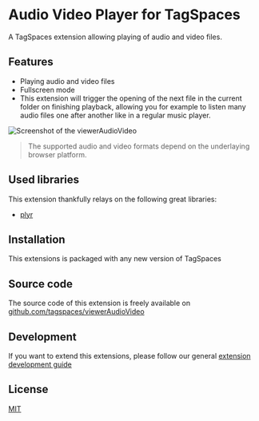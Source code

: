 # Audio Video Player for TagSpaces

A TagSpaces extension allowing playing of audio and video files.

## Features

* Playing audio and video files
* Fullscreen mode
* This extension will trigger the opening of the next file in the current folder on finishing playback, allowing you for example to listen many audio files one after another like in a regular music player.

![Screenshot of the viewerAudioVideo](https://docs.tagspaces.org/media/extensions/viewer-audiovideo-lead.png)

> The supported audio and video formats depend on the underlaying browser platform.

## Used libraries
This extension thankfully relays on the following great libraries:

* [plyr](https://plyr.io/)

## Installation

This extensions is packaged with any new version of TagSpaces

## Source code

The source code of this extension is freely available on [github.com/tagspaces/viewerAudioVideo](https://github.com/tagspaces/viewerAudioVideo/)

## Development

If you want to extend this extensions, please follow our general [extension development guide](https://docs.tagspaces.org/dev/extension-development-guide)

## License

[MIT](https://github.com/tagspaces/viewerAudioVideo/blob/master/LICENSE.txt)
